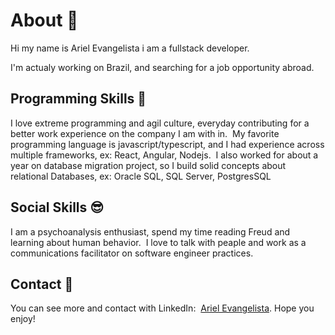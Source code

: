 # About 🤔

Hi my name is Ariel Evangelista i am a fullstack developer.

I'm actualy working on Brazil, and searching for a job opportunity abroad.

## Programming Skills 🚀

I love extreme programming and agil culture, everyday contributing for a better work experience on the company I am with in.
​
My favorite programming language is javascript/typescript, and I had experience across multiple frameworks, ex: React, Angular, Nodejs.
​
I also worked for about a year on database migration project, so I build solid concepts about relational Databases, ex: Oracle SQL, SQL Server, PostgresSQL

## Social Skills 😎

I am a psychoanalysis enthusiast, spend my time reading Freud and learning about human behavior.
​
I love to talk with peaple and work as a communications facilitator on software engineer practices.​

## Contact 💬

You can see more and contact with LinkedIn:
​
[Ariel Evangelista](https://www.linkedin.com/in/ariel-evangelista-a4677614b/). Hope you enjoy!
​
